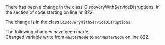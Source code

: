 There has been a change in the class DiscoveryWithServiceDisruptions, in the section of code starting on line nr 822.
  
The change is in the class ```DiscoveryWithServiceDisruptions```.
  
The following changes have been made:  
Changed variable write from ```masterNode``` to ```nonMasterNode``` on line 822.  
